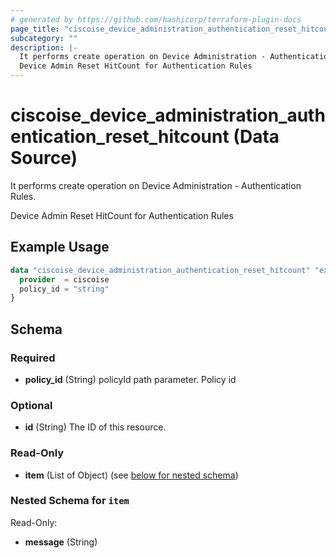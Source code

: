 ```yaml
---
# generated by https://github.com/hashicorp/terraform-plugin-docs
page_title: "ciscoise_device_administration_authentication_reset_hitcount Data Source - terraform-provider-ciscoise"
subcategory: ""
description: |-
  It performs create operation on Device Administration - Authentication Rules.
  Device Admin Reset HitCount for Authentication Rules
---
```


# ciscoise_device_administration_authentication_reset_hitcount (Data Source)

It performs create operation on Device Administration - Authentication Rules.

Device Admin Reset HitCount for Authentication Rules

## Example Usage

```terraform
data "ciscoise_device_administration_authentication_reset_hitcount" "example" {
  provider  = ciscoise
  policy_id = "string"
}
```

<!-- schema generated by tfplugindocs -->
## Schema

### Required

- **policy_id** (String) policyId path parameter. Policy id

### Optional

- **id** (String) The ID of this resource.

### Read-Only

- **item** (List of Object) (see [below for nested schema](#nestedatt--item))

<a id="nestedatt--item"></a>
### Nested Schema for `item`

Read-Only:

- **message** (String)


